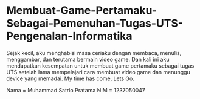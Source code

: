 # Membuat-Game-Pertamaku-Sebagai-Pemenuhan-Tugas-UTS-Pengenalan-Informatika
Sejak kecil, aku menghabisi masa ceriaku dengan membaca, menulis, menggambar, dan terutama bermain video game. Dan kali ini aku mendapatkan kesempatan untuk membuat game pertamaku sebagai tugas UTS setelah lama mempelajari cara membuat video game dan menunggu device yang memadai. My time has come, Lets Go.

Nama = Muhammad Satrio Pratama
NIM = 1237050047
